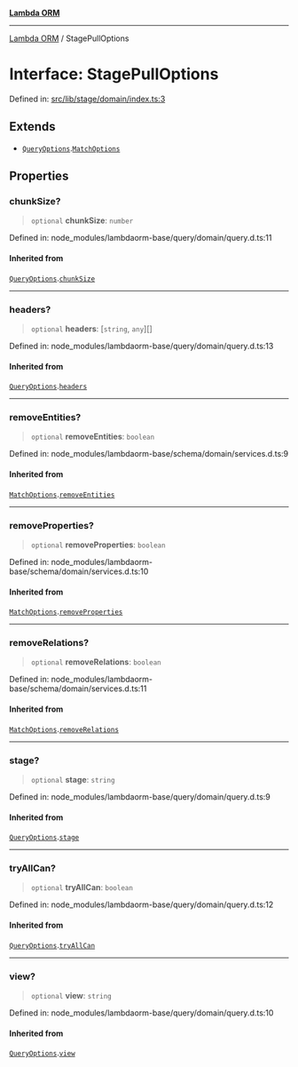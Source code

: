 [**Lambda ORM**](../README.md)

***

[Lambda ORM](../README.md) / StagePullOptions

# Interface: StagePullOptions

Defined in: [src/lib/stage/domain/index.ts:3](https://github.com/lambda-orm/lambdaorm/blob/c3a91c30fec1b72ec517236790b02085e94a7ae1/src/lib/stage/domain/index.ts#L3)

## Extends

- [`QueryOptions`](QueryOptions.md).[`MatchOptions`](MatchOptions.md)

## Properties

### chunkSize?

> `optional` **chunkSize**: `number`

Defined in: node\_modules/lambdaorm-base/query/domain/query.d.ts:11

#### Inherited from

[`QueryOptions`](QueryOptions.md).[`chunkSize`](QueryOptions.md#chunksize)

***

### headers?

> `optional` **headers**: \[`string`, `any`\][]

Defined in: node\_modules/lambdaorm-base/query/domain/query.d.ts:13

#### Inherited from

[`QueryOptions`](QueryOptions.md).[`headers`](QueryOptions.md#headers)

***

### removeEntities?

> `optional` **removeEntities**: `boolean`

Defined in: node\_modules/lambdaorm-base/schema/domain/services.d.ts:9

#### Inherited from

[`MatchOptions`](MatchOptions.md).[`removeEntities`](MatchOptions.md#removeentities)

***

### removeProperties?

> `optional` **removeProperties**: `boolean`

Defined in: node\_modules/lambdaorm-base/schema/domain/services.d.ts:10

#### Inherited from

[`MatchOptions`](MatchOptions.md).[`removeProperties`](MatchOptions.md#removeproperties)

***

### removeRelations?

> `optional` **removeRelations**: `boolean`

Defined in: node\_modules/lambdaorm-base/schema/domain/services.d.ts:11

#### Inherited from

[`MatchOptions`](MatchOptions.md).[`removeRelations`](MatchOptions.md#removerelations)

***

### stage?

> `optional` **stage**: `string`

Defined in: node\_modules/lambdaorm-base/query/domain/query.d.ts:9

#### Inherited from

[`QueryOptions`](QueryOptions.md).[`stage`](QueryOptions.md#stage)

***

### tryAllCan?

> `optional` **tryAllCan**: `boolean`

Defined in: node\_modules/lambdaorm-base/query/domain/query.d.ts:12

#### Inherited from

[`QueryOptions`](QueryOptions.md).[`tryAllCan`](QueryOptions.md#tryallcan)

***

### view?

> `optional` **view**: `string`

Defined in: node\_modules/lambdaorm-base/query/domain/query.d.ts:10

#### Inherited from

[`QueryOptions`](QueryOptions.md).[`view`](QueryOptions.md#view)
